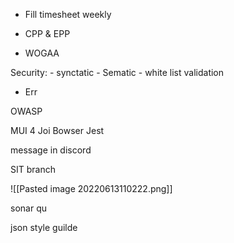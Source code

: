 - Fill timesheet weekly

- CPP & EPP

- WOGAA

Security:
	- synctatic
	- Sematic
	- white list validation
- Err 

OWASP 

MUI 4
Joi
Bowser
Jest

message in discord

SIT branch

![[Pasted image 20220613110222.png]]


sonar qu


json style guilde